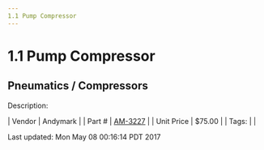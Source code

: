 ```yaml
---
1.1 Pump Compressor
---
```

# 1.1 Pump Compressor
## Pneumatics / Compressors
Description: 	 

| Vendor | Andymark | 
| Part # | [AM-3227](http://www.andymark.com/) | 
| Unit Price | $75.00 | 
| Tags: |  | 

Last updated: Mon May 08 00:16:14 PDT 2017